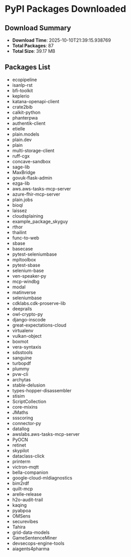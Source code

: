 # PyPI Packages Downloaded

## Download Summary
- **Download Time**: 2025-10-10T21:39:15.938769
- **Total Packages**: 87
- **Total Size**: 39.17 MB

## Packages List
- ecopipeline
- isanlp-rst
- bfi-toolkit
- keplerio
- katana-openapi-client
- crate2bib
- calkit-python
- phanterpwa
- authentik-client
- etielle
- plain.models
- plain.dev
- plain
- multi-storage-client
- ruff-cgx
- concave-sandbox
- sage-lib
- MaxBridge
- govuk-flask-admin
- ezga-lib
- aws.aws-tasks-mcp-server
- azure-fhir-mcp-server
- plain.jobs
- bioql
- laissez
- cloudsplaining
- example_package_skyguy
- rthor
- thailint
- func-to-web
- sbase
- basecase
- pytest-seleniumbase
- mpltoolbox
- pytest-sbase
- selenium-base
- ven-speaker-py
- mcp-windbg
- modal
- matinverse
- seleniumbase
- cdklabs.cdk-proserve-lib
- deeprails
- owl-crypto-py
- django-inscode
- great-expectations-cloud
- virtualenv
- vulkan-object
- boxmot
- vera-syntaxis
- sdsstools
- sanguine
- turbopdf
- plummy
- pvw-cli
- archytas
- stable-delusion
- types-hopper-disassembler
- stisim
- ScriptCollection
- core-mixins
- JMaths
- ssscoring
- connector-py
- datallog
- awslabs.aws-tasks-mcp-server
- PyOCN
- retinet
- skypilot
- dataclass-click
- printerm
- victron-mqtt
- bella-companion
- google-cloud-mldiagnostics
- bim2rdf
- quilt-mcp
- arelle-release
- h2o-audit-trail
- kaqing
- pyabpoa
- OMSens
- securevibes
- Tahira
- grid-data-models
- GameSentenceMiner
- devsecops-engine-tools
- aiagents4pharma
